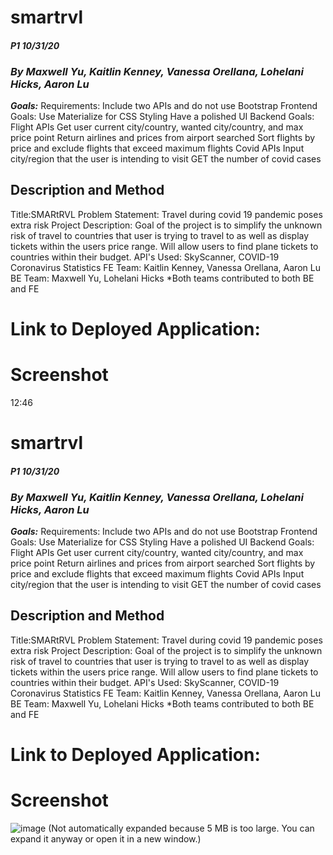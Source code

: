 # smartrvl
#### _P1 10/31/20_
### _By Maxwell Yu, Kaitlin Kenney, Vanessa Orellana, Lohelani Hicks, Aaron Lu_
***Goals:***
Requirements:
Include two APIs and do not use Bootstrap
Frontend Goals:
Use Materialize for CSS Styling
Have a polished UI
Backend Goals:
Flight APIs
Get user current city/country, wanted city/country, and max price point
Return airlines and prices from airport searched
Sort flights by price and exclude flights that exceed maximum flights
Covid APIs
Input city/region that the user is intending to visit
GET the number of covid cases
## Description and Method
Title:SMARtRVL
Problem Statement: Travel during covid 19 pandemic poses extra risk
Project Description: Goal of the project is to simplify the unknown risk of travel to countries that user is trying to travel to as well as display tickets within the users price range. Will allow users to find plane tickets to countries within their budget.
API's Used: SkyScanner, COVID-19 Coronavirus Statistics
FE Team: Kaitlin Kenney, Vanessa Orellana, Aaron Lu
BE Team: Maxwell Yu, Lohelani Hicks
*Both teams contributed to both BE and FE
# Link to Deployed Application:
# Screenshot
12:46
# smartrvl
#### _P1 10/31/20_
### _By Maxwell Yu, Kaitlin Kenney, Vanessa Orellana, Lohelani Hicks, Aaron Lu_
***Goals:***
Requirements:
Include two APIs and do not use Bootstrap
Frontend Goals:
Use Materialize for CSS Styling
Have a polished UI
Backend Goals:
Flight APIs
Get user current city/country, wanted city/country, and max price point
Return airlines and prices from airport searched
Sort flights by price and exclude flights that exceed maximum flights
Covid APIs
Input city/region that the user is intending to visit
GET the number of covid cases
## Description and Method
Title:SMARtRVL
Problem Statement: Travel during covid 19 pandemic poses extra risk
Project Description: Goal of the project is to simplify the unknown risk of travel to countries that user is trying to travel to as well as display tickets within the users price range. Will allow users to find plane tickets to countries within their budget.
API's Used: SkyScanner, COVID-19 Coronavirus Statistics
FE Team: Kaitlin Kenney, Vanessa Orellana, Aaron Lu
BE Team: Maxwell Yu, Lohelani Hicks
*Both teams contributed to both BE and FE
# Link to Deployed Application:
# Screenshot
![image](https://user-images.githubusercontent.com/70550481/97771362-61da7480-1b12-11eb-9488-0396cf466cf1.png)
(Not automatically expanded because 5 MB is too large. You can expand it anyway or open it in a new window.)











